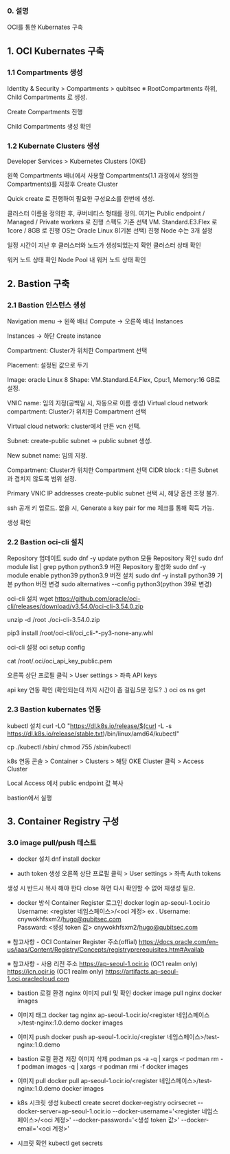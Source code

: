 ### 0. 설명
OCI를 통한 Kubernates 구축

## 1. OCI Kubernates 구축
### 1.1 Compartments 생성
Identity & Security > Compartments > qubitsec 
※ RootCompartments 하위, Child Compartments 로 생성.

Create Compartments 진행

Child Compartments 생성 확인


### 1.2 Kubernate Clusters 생성
Developer Services > Kubernetes Clusters (OKE)

왼쪽 Compartments 배너에서 사용할 Compartments(1.1 과정에서 정의한 Compartments)를 지정후 Create Cluster

Quick create 로 진행하여 필요한 구성요소를 한번에 생성.

클러스터 이름을 정의한 후, 쿠버네티스 형태를 정의.
여기는 Public endpoint / Managed / Private workers 로 진행
스펙도 기존 선택 VM. Standard.E3.Flex 로 1core / 8GB 로 진행
OS는 Oracle Linux 8(기본 선택) 진행
Node 수는 3개 설정 

일정 시간이 지난 후 클러스터와 노드가 생성되었는지 확인
클러스터 상태 확인

워커 노드 상태 확인 
Node Pool 내  워커 노드 상태 확인

## 2. Bastion 구축
### 2.1 Bastion 인스턴스 생성
Navigation menu  → 왼쪽 배너 Compute → 오른쪽 배너 Instances 

Instances → 하단 Create instance 

Compartment: Cluster가 위치한 Compartment 선택 

Placement: 설정된 값으로 두기 

Image: oracle Linux 8 
Shape: VM.Standard.E4.Flex, Cpu:1, Memory:16 GB로 설정.


VNIC name: 임의 지정(공백일 시, 자동으로 이름 생성)
Virtual cloud network compartment: Cluster가 위치한 Compartment 선택 

Virtual cloud network: cluster에서 만든 vcn 선택.

Subnet: create-public subnet → public subnet 생성.

New subnet name: 임의 지정.

Compartment: Cluster가 위치한 Compartment 선택 
CIDR block : 다른 Subnet과 겹치지 않도록 범위 설정.

Primary VNIC IP addresses
create-public subnet 선택 시, 해당 옵션 조정 불가.

ssh 공개 키 업로드.
없을 시, Generate a key pair for me 체크를 통해 획득 가능.

생성 확인


### 2.2 Bastion oci-cli 설치
Repository 업데이트
sudo dnf -y update
python 모듈 Repository 확인
sudo dnf module list | grep python
python3.9 버전 Repository 활성화
sudo dnf -y module enable python39
python3.9 버전 설치
sudo dnf -y install python39
기본 python 버전 변경
sudo alternatives --config python3(python 39로 변경)


oci-cli 설치
wget https://github.com/oracle/oci-cli/releases/download/v3.54.0/oci-cli-3.54.0.zip

unzip -d /root  ./oci-cli-3.54.0.zip

pip3 install /root/oci-cli/oci_cli-*-py3-none-any.whl

oci-cli 설정
oci setup config

cat /root/.oci/oci_api_key_public.pem

오른쪽 상단 프로필 클릭 > User settings > 좌측 API keys


api key 연동 확인 (확인되는데 까지 시간이 좀 걸림.5분 정도? .)
oci os ns get


### 2.3 Bastion kubernates 연동
kubectl 설치
curl -LO "https://dl.k8s.io/release/$(curl -L -s https://dl.k8s.io/release/stable.txt)/bin/linux/amd64/kubectl"

cp ./kubectl /sbin/
chmod 755 /sbin/kubectl


k8s 연동
콘솔 > Container > Clusters > 해당 OKE Cluster 클릭 > Access Cluster

Local Access 에서 public endpoint 값 복사 

bastion에서 실행


## 3. Container Registry 구성
### 3.0 image pull/push 테스트
- docker 설치
dnf install docker

- auth token 생성
오른쪽 상단 프로필 클릭 > User settings > 좌측 Auth tokens

생성 시 반드시 복사 해야 한다 close 하면 다시 확인할 수 없어 재생성 필요.

- docker 방식 Container Register 로그인
docker login ap-seoul-1.ocir.io
Username: <register 네임스페이스>/<oci 계정>
ex . Username: cnywokhfsxm2/hugo@qubitsec.com   
Passward: <생성 token 값>
cnywokhfsxm2/hugo@qubitsec.com

※ 참고사항 - OCI Container Register 주소(offial)
https://docs.oracle.com/en-us/iaas/Content/Registry/Concepts/registryprerequisites.htm#Availab

※ 참고사항 - 사용 리전 주소
https://ap-seoul-1.ocir.io (OC1 realm only)
https://icn.ocir.io (OC1 realm only)
https://artifacts.ap-seoul-1.oci.oraclecloud.com


- bastion 로컬 환경 nginx 이미지 pull 및 확인
docker image pull nginx
docker images


- 이미지 태그
docker tag nginx ap-seoul-1.ocir.io/<register 네임스페이스>/test-nginx:1.0.demo
docker images


- 이미지 push
docker push ap-seoul-1.ocir.io/<register 네임스페이스>/test-nginx:1.0.demo


- bastion 로컬 환경 저장 이미지 삭제
podman ps -a -q | xargs -r podman rm -f
podman images -q | xargs -r podman rmi -f
docker images


- 이미지 pull
docker pull ap-seoul-1.ocir.io/<register 네임스페이스>/test-nginx:1.0.demo
docker images


- k8s 시크릿 생성
kubectl create secret docker-registry ocirsecret --docker-server=ap-seoul-1.ocir.io --docker-username='<register 네임스페이스>/<oci 계정>' --docker-password='<생성 token 값>' --docker-email='<oci 계정>'

- 시크릿 확인
kubectl get secrets


